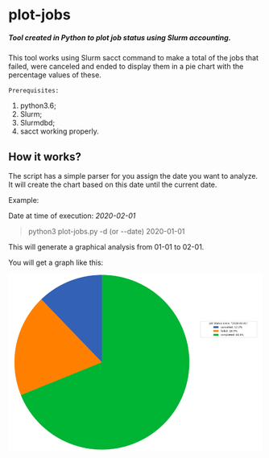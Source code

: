 # plot-jobs

##### Tool created in Python to plot job status using Slurm accounting.

This tool works using Slurm sacct command to make a total of the jobs that failed, were canceled and ended to display them in a pie chart with the percentage values of these.

    Prerequisites:
1. python3.6;
2. Slurm; 
3. Slurmdbd; 
4. sacct working properly.


## How it works?

The script has a simple parser for you assign the date you want to analyze. It will create the chart based on this date until the current date.

Example:

Date at time of execution: *2020-02-01*

> python3 plot-jobs.py -d (or --date) 2020-01-01

This will generate a graphical analysis from 01-01 to 02-01.

You will get a graph like this:


![alt text](https://github.com/lmagdanello/plot-jobs/blob/master/plot-example.png?raw=true)
